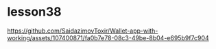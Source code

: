 # lesson38



https://github.com/SaidazimovToxir/Wallet-app-with-working/assets/107400871/fa0b7e78-08c3-49be-8b04-e695b9f7c904

